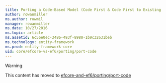 ```yaml
---
title: Porting a Code-Based Model (Code First & Code First to Existing Database) | Microsoft Docs
author: rowanmiller
ms.author: rowmil
manager: rowanmiller
ms.date: 10/27/2016
ms.topic: article
ms.assetid: 6c56e0ec-3486-493f-8980-1b9c32631beb
ms.technology: entity-framework
ms.prod: entity-framework-core 
uid: core/efcore-vs-ef6/porting/port-code
---
```


> [!WARNING]
> This content has moved to [efcore-and-ef6/porting/port-code](../../../efcore-and-ef6/porting/port-code.md)

